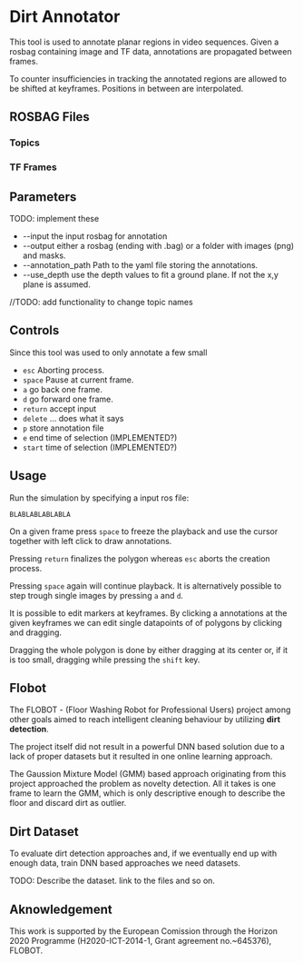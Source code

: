 # Dirt Annotator
This tool is used to annotate planar regions in video sequences. 
Given a rosbag containing image and TF data, annotations are propagated between frames.

To counter insufficiencies in tracking the annotated regions are allowed to be shifted at keyframes.
Positions in between are interpolated.


## ROSBAG Files
### Topics
### TF Frames

## Parameters
TODO: implement these
* --input the input rosbag for annotation
* --output either a rosbag (ending with .bag) or a folder with images (png) and masks.
* --annotation_path Path to the yaml file storing the annotations.
* --use_depth use the depth values to fit a ground plane. If not the x,y plane is assumed.


//TODO: add functionality to change topic names

## Controls
Since this tool was used to only annotate a few small
* `esc` Aborting process.
* `space` Pause at current frame.
* `a` go back one frame.
* `d` go forward one frame.
* `return` accept input
* `delete` ... does what it says
* `p` store annotation file
* `e` end time of selection (IMPLEMENTED?)
* `start` time of selection (IMPLEMENTED?)


## Usage

Run the simulation by specifying a input ros file:

`BLABLABLABLABLA`

On a given frame press `space` to freeze the playback and use the cursor together with left click to draw annotations.

Pressing `return` finalizes the polygon whereas `esc` aborts the creation process.

Pressing `space` again will continue playback. It is alternatively possible to step trough single images by pressing
 `a` and `d`.


It is possible to edit markers at keyframes. By clicking a annotations at the given 
keyframes we can edit single datapoints of of polygons by clicking and dragging.

Dragging the whole polygon is done by either dragging at its center or, if it is too small, 
dragging while pressing the `shift` key.  


## Flobot
The FLOBOT - (Floor Washing Robot for Professional Users) project among other goals aimed to reach intelligent cleaning behaviour by utilizing **dirt detection**.

The project itself did not result in a powerful DNN based solution due to a lack of proper datasets but it resulted in one online learning approach.

The Gaussion Mixture Model (GMM) based approach originating from this project approached the problem as novelty detection. 
All it takes is one frame to learn the GMM, which is only descriptive enough to describe the floor and discard dirt as outlier.
## Dirt Dataset
To evaluate dirt detection approaches and, if we eventually end up with enough data, train DNN based approaches we need datasets.

TODO: Describe the dataset. link to the files and so on.

## Aknowledgement

This work is supported by the European Comission through the Horizon 2020 Programme (H2020-ICT-2014-1, Grant agreement no.~645376), FLOBOT.


